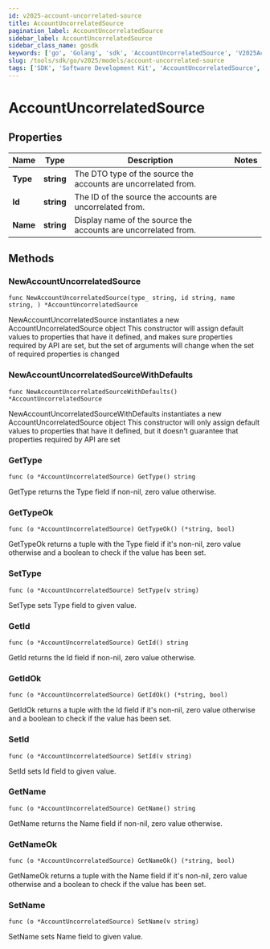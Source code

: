 ```yaml
---
id: v2025-account-uncorrelated-source
title: AccountUncorrelatedSource
pagination_label: AccountUncorrelatedSource
sidebar_label: AccountUncorrelatedSource
sidebar_class_name: gosdk
keywords: ['go', 'Golang', 'sdk', 'AccountUncorrelatedSource', 'V2025AccountUncorrelatedSource'] 
slug: /tools/sdk/go/v2025/models/account-uncorrelated-source
tags: ['SDK', 'Software Development Kit', 'AccountUncorrelatedSource', 'V2025AccountUncorrelatedSource']
---
```


# AccountUncorrelatedSource

## Properties

Name | Type | Description | Notes
------------ | ------------- | ------------- | -------------
**Type** | **string** | The DTO type of the source the accounts are uncorrelated from. | 
**Id** | **string** | The ID of the source the accounts are uncorrelated from. | 
**Name** | **string** | Display name of the source the accounts are uncorrelated from. | 

## Methods

### NewAccountUncorrelatedSource

`func NewAccountUncorrelatedSource(type_ string, id string, name string, ) *AccountUncorrelatedSource`

NewAccountUncorrelatedSource instantiates a new AccountUncorrelatedSource object
This constructor will assign default values to properties that have it defined,
and makes sure properties required by API are set, but the set of arguments
will change when the set of required properties is changed

### NewAccountUncorrelatedSourceWithDefaults

`func NewAccountUncorrelatedSourceWithDefaults() *AccountUncorrelatedSource`

NewAccountUncorrelatedSourceWithDefaults instantiates a new AccountUncorrelatedSource object
This constructor will only assign default values to properties that have it defined,
but it doesn't guarantee that properties required by API are set

### GetType

`func (o *AccountUncorrelatedSource) GetType() string`

GetType returns the Type field if non-nil, zero value otherwise.

### GetTypeOk

`func (o *AccountUncorrelatedSource) GetTypeOk() (*string, bool)`

GetTypeOk returns a tuple with the Type field if it's non-nil, zero value otherwise
and a boolean to check if the value has been set.

### SetType

`func (o *AccountUncorrelatedSource) SetType(v string)`

SetType sets Type field to given value.


### GetId

`func (o *AccountUncorrelatedSource) GetId() string`

GetId returns the Id field if non-nil, zero value otherwise.

### GetIdOk

`func (o *AccountUncorrelatedSource) GetIdOk() (*string, bool)`

GetIdOk returns a tuple with the Id field if it's non-nil, zero value otherwise
and a boolean to check if the value has been set.

### SetId

`func (o *AccountUncorrelatedSource) SetId(v string)`

SetId sets Id field to given value.


### GetName

`func (o *AccountUncorrelatedSource) GetName() string`

GetName returns the Name field if non-nil, zero value otherwise.

### GetNameOk

`func (o *AccountUncorrelatedSource) GetNameOk() (*string, bool)`

GetNameOk returns a tuple with the Name field if it's non-nil, zero value otherwise
and a boolean to check if the value has been set.

### SetName

`func (o *AccountUncorrelatedSource) SetName(v string)`

SetName sets Name field to given value.



